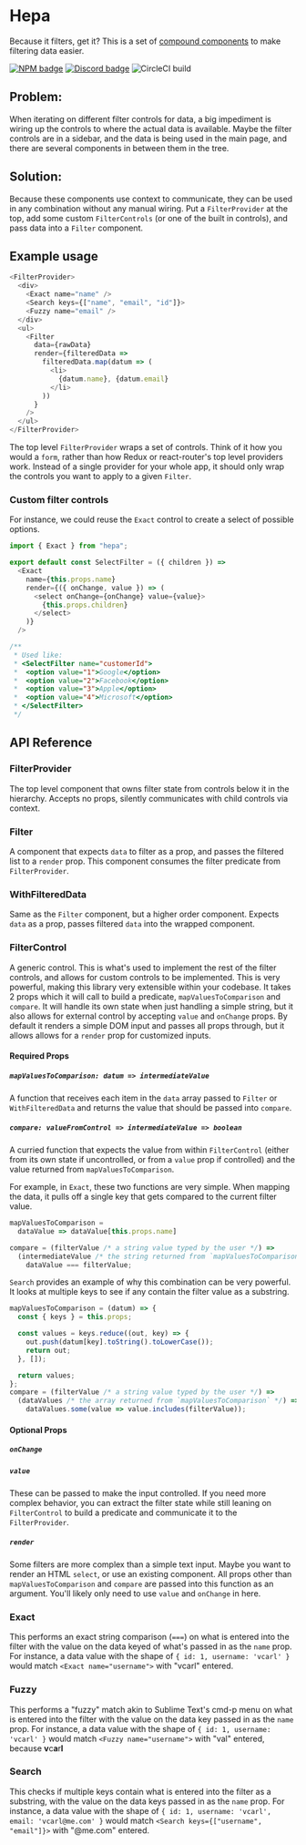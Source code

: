 # Hepa

Because it filters, get it? This is a set of [compound components](https://www.youtube.com/watch?v=hEGg-3pIHlE) to make filtering data easier. 

[![NPM badge](https://img.shields.io/npm/v/hepa.svg)](npmjs.com/package/hepa) [![Discord badge](https://img.shields.io/badge/discord-general@reactiflux-738bd7.svg)](https://discordapp.com/invite/reactiflux) ![CircleCI build](https://img.shields.io/circleci/project/github/vcarl/hepa.svg)
## Problem:

When iterating on different filter controls for data, a big impediment is wiring up the controls to where the actual data is available. Maybe the filter controls are in a sidebar, and the data is being used in the main page, and there are several components in between them in the tree. 

## Solution:

Because these components use context to communicate, they can be used in any combination without any manual wiring. Put a `FilterProvider` at the top, add some custom `FilterControls` (or one of the built in controls), and pass data into a `Filter` component.

## Example usage

```js
<FilterProvider>
  <div>
    <Exact name="name" />
    <Search keys={["name", "email", "id"]}>
    <Fuzzy name="email" />
  </div>
  <ul>
    <Filter
      data={rawData}
      render={filteredData =>
        filteredData.map(datum => (
          <li>
            {datum.name}, {datum.email}
          </li>
        ))
      }
    />
  </ul>
</FilterProvider>
```

The top level `FilterProvider` wraps a set of controls. Think of it how you would a `form`, rather than how Redux or react-router's top level providers work. Instead of a single provider for your whole app, it should only wrap the controls you want to apply to a given `Filter`.

### Custom filter controls

For instance, we could reuse the `Exact` control to create a select of possible options.

```js
import { Exact } from "hepa";

export default const SelectFilter = ({ children }) =>
  <Exact
    name={this.props.name}
    render={({ onChange, value }) => (
      <select onChange={onChange} value={value}>
        {this.props.children}
      </select>
    )}
  />

/**
 * Used like:
 * <SelectFilter name="customerId">
 *  <option value="1">Google</option>
 *  <option value="2">Facebook</option>
 *  <option value="3">Apple</option>
 *  <option value="4">Microsoft</option>
 * </SelectFilter>
 */
```

## API Reference

### FilterProvider

The top level component that owns filter state from controls below it in the hierarchy. Accepts no props, silently communicates with child controls via context.

### Filter

A component that expects `data` to filter as a prop, and passes the filtered list to a `render` prop. This component consumes the filter predicate from `FilterProvider`.

### WithFilteredData

Same as the `Filter` component, but a higher order component. Expects `data` as a prop, passes filtered `data` into the wrapped component.

### FilterControl

A generic control. This is what's used to implement the rest of the filter controls, and allows for custom controls to be implemented. This is very powerful, making this library very extensible within your codebase. It takes 2 props which it will call to build a predicate, `mapValuesToComparison` and `compare`. It will handle its own state when just handling a simple string, but it also allows for external control by accepting `value` and `onChange` props. By default it renders a simple DOM input and passes all props through, but it allows allows for a `render` prop for customized inputs.

#### Required Props

##### `mapValuesToComparison: datum => intermediateValue`

A function that receives each item in the `data` array passed to `Filter` or `WithFilteredData` and returns the value that should be passed into `compare`.

##### `compare: valueFromControl => intermediateValue => boolean`

A curried function that expects the value from within `FilterControl` (either from its own state if uncontrolled, or from a `value` prop if controlled) and the value returned from `mapValuesToComparison`.

For example, in `Exact`, these two functions are very simple. When mapping the data, it pulls off a single key that gets compared to the current filter value.

```js
mapValuesToComparison = 
  dataValue => dataValue[this.props.name]

compare = (filterValue /* a string value typed by the user */) => 
  (intermediateValue /* the string returned from `mapValuesToComparison` */) =>
    dataValue === filterValue;
```

`Search` provides an example of why this combination can be very powerful. It looks at multiple keys to see if any contain the filter value as a substring.

```js
mapValuesToComparison = (datum) => {
  const { keys } = this.props;

  const values = keys.reduce((out, key) => {
    out.push(datum[key].toString().toLowerCase());
    return out;
  }, []);

  return values;
};
compare = (filterValue /* a string value typed by the user */) => 
  (dataValues /* the array returned from `mapValuesToComparison` */) =>
    dataValues.some(value => value.includes(filterValue));
```

#### Optional Props

##### `onChange`
##### `value`

These can be passed to make the input controlled. If you need more complex behavior, you can extract the filter state while still leaning on `FilterControl` to build a predicate and communicate it to the `FilterProvider`.

##### `render`

Some filters are more complex than a simple text input. Maybe you want to render an HTML `select`, or use an existing component. All props other than `mapValuesToComparison` and `compare` are passed into this function as an argument. You'll likely only need to use `value` and `onChange` in here.

### Exact

This performs an exact string comparison (`===`) on what is entered into the filter with the value on the data keyed of what's passed in as the `name` prop. For instance, a data value with the shape of `{ id: 1, username: 'vcarl' }` would match `<Exact name="username">` with "vcarl" entered.

### Fuzzy

This performs a "fuzzy" match akin to Sublime Text's cmd-p menu on what is entered into the filter with the value on the data key passed in as the `name` prop. For instance, a data value with the shape of `{ id: 1, username: 'vcarl' }` would match `<Fuzzy name="username">` with "val" entered, because **v**c**a**r**l**

### Search

This checks if multiple keys contain what is entered into the filter as a substring, with the value on the data keys passed in as the `name` prop. For instance, a data value with the shape of `{ id: 1, username: 'vcarl', email: 'vcarl@me.com' }` would match `<Search keys={["username", "email"]}>` with "@me.com" entered. 
